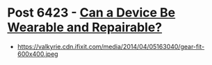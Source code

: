 # Post 6423 - [Can a Device Be Wearable and Repairable?](https://www.ifixit.com/News/6423/samsung-gear-2)

- https://valkyrie.cdn.ifixit.com/media/2014/04/05163040/gear-fit-600x400.jpeg
